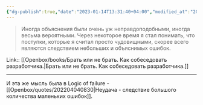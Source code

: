 ```yaml
---
{"dg-publish":true,"date":"2023-01-14T13:31:40+04:00","modified_at":"2023-03-25T14:20:06+04:00","title":"чудовищные поступки следствие небольших объяснимых ошибок","aliases":"чудовищные поступки следствие небольших объяснимых ошибок","dg-path":"/quotes/202204112052.md","permalink":"/quotes/202204112052/","dgPassFrontmatter":true}
---
```



> Иногда объяснения были очень уж неправдоподобными, иногда весьма вероятными. Через некоторое время я стал понимать, что поступки, которые я считал просто чудовищными, скорее всего являются следствием небольших и объяснимых ошибок.

Link:: [[Openbox/books/Брать или не брать. Как собеседовать разработчика.\|Брать или не брать. Как собеседовать разработчика.]]

---

И эта же мысль была в Logic of failure - [[Openbox/quotes/202204040830\|Неудача - следствие большого количества маленьких ошибок]].
